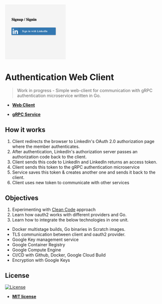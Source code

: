 <img src="./screenshots/1.png" width=200px display="block" target="_blank">

# Authentication  Web Client

> Work in progress - Simple web-client for communication with gRPC authentication microservice written in Go.

- **<a href="https://dev.rami.im/mxweb/index/" target="_blank">Web Client</a>**

- **<a href="https://github.com/rumsrami/grpc-auth-service" target="_blank">gRPC Service</a>**

## How it works

1. Client redirects the browser to LinkedIn's OAuth 2.0 authorization page where the member authenticates.
2. After authentication, LinkedIn's authorization server passes an authorization code back to the client.
3. Client sends this code to LinkedIn and LinkedIn returns an access token.
4. Client sends this token to the gRPC authentication microservice
5. Service saves this token & creates another one and sends it back to the client.
6. Client uses new token to communicate with other services

## Objectives
1. Experimenting with <a href="https://www.goodreads.com/book/show/3735293-clean-code" target="_blank">Clean Code</a> approach
2. Learn how oauth2 works with different providers and Go.
3. Learn how to integrate the below technologies in one unit.

* Docker multistage builds, Go binaries in Scratch images.
* TLS communication between client and oauth2 provider.
* Google Key management service
* Google Container Registry
* Google Compute Engine
* CI/CD with Github, Docker, Google Cloud Build
* Encryption with Google Keys

## License

[![License](http://img.shields.io/:license-mit-blue.svg?style=flat-square)](http://badges.mit-license.org)

- **[MIT license](http://opensource.org/licenses/mit-license.php)**
